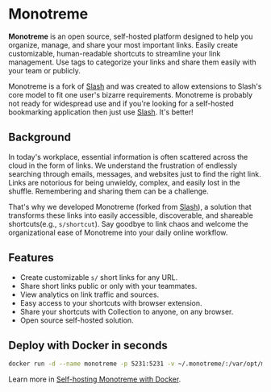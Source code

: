 # Monotreme

**Monotreme** is an open source, self-hosted platform designed to help you organize, manage, and share your most important links. Easily create customizable, human-readable shortcuts to streamline your link management. Use tags to categorize your links and share them easily with your team or publicly.

Monotreme is a fork of [Slash](https://github.com/monotrememarks/slash) and was created to allow extensions to Slash's core model to fit one user's bizarre requirements. Monotreme is probably not ready for widespread use and if you're looking for a self-hosted bookmarking application then just use [Slash](https://github.com/monotrememarks/slash). It's better!


## Background

In today's workplace, essential information is often scattered across the cloud in the form of links. We understand the frustration of endlessly searching through emails, messages, and websites just to find the right link. Links are notorious for being unwieldy, complex, and easily lost in the shuffle. Remembering and sharing them can be a challenge.

That's why we developed Monotreme (forked from [Slash](https://github.com/monotrememarks/slash)), a solution that transforms these links into easily accessible, discoverable, and shareable shortcuts(e.g., `s/shortcut`). Say goodbye to link chaos and welcome the organizational ease of Monotreme into your daily online workflow.

## Features

- Create customizable `s/` short links for any URL.
- Share short links public or only with your teammates.
- View analytics on link traffic and sources.
- Easy access to your shortcuts with browser extension.
- Share your shortcuts with Collection to anyone, on any browser.
- Open source self-hosted solution.

## Deploy with Docker in seconds

```bash
docker run -d --name monotreme -p 5231:5231 -v ~/.monotreme/:/var/opt/monotreme bshort/monotreme:latest
```

Learn more in [Self-hosting Monotreme with Docker](https://github.com/bshort/monotreme/blob/main/docs/install.md).

